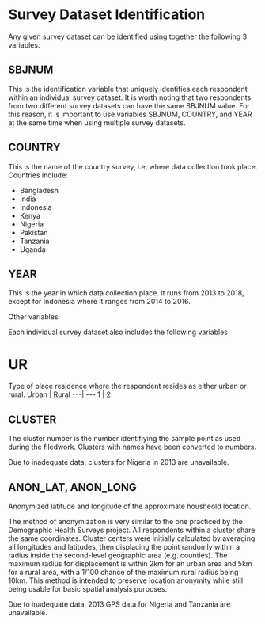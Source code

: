 # Survey Dataset Identification

Any given survey dataset can be identified using together the following 3 variables. 

## SBJNUM
This is the identification variable that uniquely identifies each respondent within an individual survey dataset.  It is worth noting that two respondents from two different survey datasets can have the same SBJNUM value. For this reason, it is important to use variables SBJNUM, COUNTRY, and YEAR at the same time when using multiple survey datasets.

## COUNTRY
This is the name of the country survey, i.e, where data collection took place.
Countries include:

* Bangladesh
* India
* Indonesia
* Kenya
* Nigeria
* Pakistan
* Tanzania
* Uganda

## YEAR
This is the year in which data collection place. It runs from 2013 to 2018, except for Indonesia where it ranges from 2014 to 2016.

Other variables

Each individual survey dataset also includes the following variables

# UR

Type of place residence where the respondent resides as either urban or rural.
Urban | Rural
   ---| ---
    1 | 2

## CLUSTER

The cluster number is the number identifiying the sample point as used during the filedwork. Clusters with names have been converted to numbers.

Due to inadequate data, clusters for Nigeria in 2013 are unavailable.

## ANON_LAT, ANON_LONG
Anonymized latitude and longitude of the approximate housheold location.

The method of anonymization is very similar to the one practiced by the Demographic Health Surveys project. All respondents within a cluster share the same coordinates. Cluster centers were initially calculated by averaging all longitudes and latitudes, then displacing the point randomly within a radius inside the second-level geographic area (e.g. counties). The maximum radius for displacement is within 2km for an urban area and 5km for a rural area, with a 1/100 chance of the maximum rural radius being 10km. This method is intended to preserve location anonymity while still being usable for basic spatial analysis purposes. 

Due to inadequate data, 2013 GPS data for Nigeria and Tanzania are unavailable.
